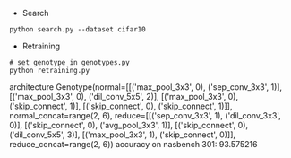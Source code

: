 - Search

```shell
python search.py --dataset cifar10
```

- Retraining

```shell
# set genotype in genotypes.py
python retraining.py 
```
architecture
Genotype(normal=[[('max_pool_3x3', 0), ('sep_conv_3x3', 1)], [('max_pool_3x3', 0), ('dil_conv_5x5', 2)], [('max_pool_3x3', 0), ('skip_connect', 1)], [('skip_connect', 0), ('skip_connect', 1)]], normal_concat=range(2, 6), reduce=[[('sep_conv_3x3', 1), ('dil_conv_3x3', 0)], [('skip_connect', 0), ('avg_pool_3x3', 1)], [('skip_connect', 0), ('dil_conv_5x5', 3)], [('max_pool_3x3', 1), ('skip_connect', 0)]], reduce_concat=range(2, 6))
accuracy on nasbench 301:
93.575216